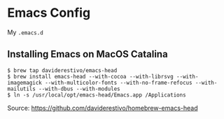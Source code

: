 # Emacs Config
My `.emacs.d`

## Installing Emacs on MacOS Catalina
```shell
$ brew tap daviderestivo/emacs-head
$ brew install emacs-head --with-cocoa --with-librsvg --with-imagemagick --with-multicolor-fonts --with-no-frame-refocus --with-mailutils --with-dbus --with-modules
$ ln -s /usr/local/opt/emacs-head/Emacs.app /Applications
```
Source: https://github.com/daviderestivo/homebrew-emacs-head
